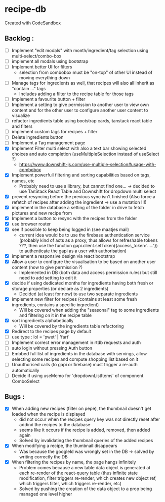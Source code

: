 # recipe-db
Created with CodeSandbox

Backlog :
---------
- [ ] Implement "edit modals" with month/ingredient/tag selection using multi-select/combo-box
- [ ] implement all modals using bootstrap
- [ ] Implement better UI for filters
    * selection from combobox must be "on-top" of other UI instead of moving everything down
- [ ] Manage tags for ingredients as well, that recipes will also all inherit as "contain ..." tags
    * Includes adding a filter to the recipe table for those tags
- [ ] Implement a favourite button + filter
- [ ] Implement a setting to give permission to another user to view own content and for the other user to configure another user content to visualize
- [ ] refactor ingredients table using bootstrap cards, tanstack react table and filters
- [ ] implement custom tags for recipes + filter
- [ ] Delete ingredients button
- [ ] Implement a Tag management page
- [X] Implement Filter multi select with also a text bar showing selected choices and auto completion (useMultipleSelection instead of useSelect ?)
    * https://www.downshift-js.com/use-multiple-selection#usage-with-combobox
- [X] Implement powerfull filtering and sorting capabilities based on tags, names, etc
    * Probably need to use a library, but cannot find one... -> decided to use TanStack React Table and Downshift for dropdown multi select
- [X] prevent resyncing before the previous sync isn't finished (Also force a refetch of recipes after adding the ingredient -> use a mutation !!!)
- [X] implement in the database a setting of the folder in drive to fetch pictures and new recipe from
- [X] Implement a button to resync with the recipes from the folder
- [X] use browser router
- [X] see if possible to keep being logged in (see maatjes mail)
    * current idea would be to use the firebase authentication service (probably kind of acts as a proxy, thus allows for refreshable tokens ???, then use the function gapi.client.setToken({access_token:'.....'}) to authenticate the gapi as a user with authorisation)
- [X] implement a responsive design via react bootstrap
- [X] Allow a user to configure the visualisation to be based on another user content (how to give permission ?)
    * Implemented in DB (both data and access permission rules) but still need to add setting to edit it
- [X] decide if using dedicated months for ingredients having both fresh or storage properties (or declare as 2 ingredients)
    * Decided (at least for now) to use two separate ingredients
- [X] implement new filter for recipes (contains at least some fresh ingredients, contains a specific ingredient)
    * Will be covered when adding the "seasonal" tag to some ingredients and filtering on it in the recipe table
- [X] sort ingredients alphabetically
    * Will be covered by the ingredients table refactoring
- [X] Redirect to the recipes page by default
- [ ] use type : lol = 'pwet' | 'fart'
- [ ] Implement correct error management in rtdb requests and auth
- [ ] auto login without pressing Auth button
- [ ] Embbed full list of ingredients in the database with servings, allow selecting some recipes and compute shopping list based on it
- [ ] Unauthorised calls (to gapi or firebase) must trigger a re-auth automatically
- [ ] Decide if using useMemo for 'dropdownListItems' of component ComboSelect

Bugs :
------
- [X] When adding new recipes (filter on pepe), the thumbnail doesn't get loaded when the recipe is displayed
    * did not occur when the recipes query key was not directly reset after addind the recipes to the database
    * seems like it occurs if the recipe is added, removed, then added again
    * Solved by invalidating the thumbnail queries of the added recipes
- [X] When modifying a recipe, the thumbnail disappears
    * Was because the googleId was wrongly set in the DB -> solved by writing correctly the DB
- [X] When filtering the recipes by name, the page hangs infinitely
    * Problem comes because a new table data object is generated at each re-render of the react-query table (thus infinite state modification, filter triggers re-render, which creates new object ref, which triggers filter, which triggers re-render, etc)
    * Solved by pushing the creation of the data object to a prop being managed one level higher
